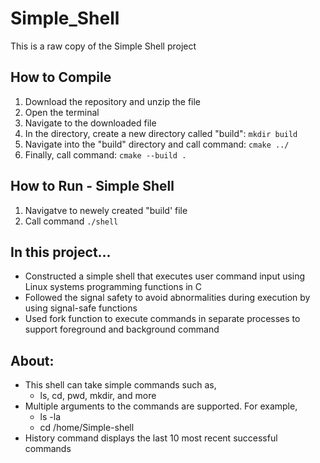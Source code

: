 # Simple_Shell
This is a raw copy of the Simple Shell project

## How to Compile
1. Download the repository and unzip the file
2. Open the terminal
3. Navigate to the downloaded file
4. In the directory, create a new directory called "build": `mkdir build`
5. Navigate into the "build" directory and call command: `cmake ../`
6. Finally, call command: `cmake --build .`

## How to Run - Simple Shell
1. Navigatve to newely created "build' file
2. Call command `./shell`

## In this project...
- Constructed a simple shell that executes user command input using Linux systems programming functions in C
- Followed the signal safety to avoid abnormalities during execution by using signal-safe functions
- Used fork function to execute commands in separate processes to support foreground and background command

## About:
- This shell can take simple commands such as,
  - ls, cd, pwd, mkdir, and more
- Multiple arguments to the commands are supported. For example,
  - ls -la
  - cd /home/Simple-shell
- History command displays the last 10 most recent successful commands
